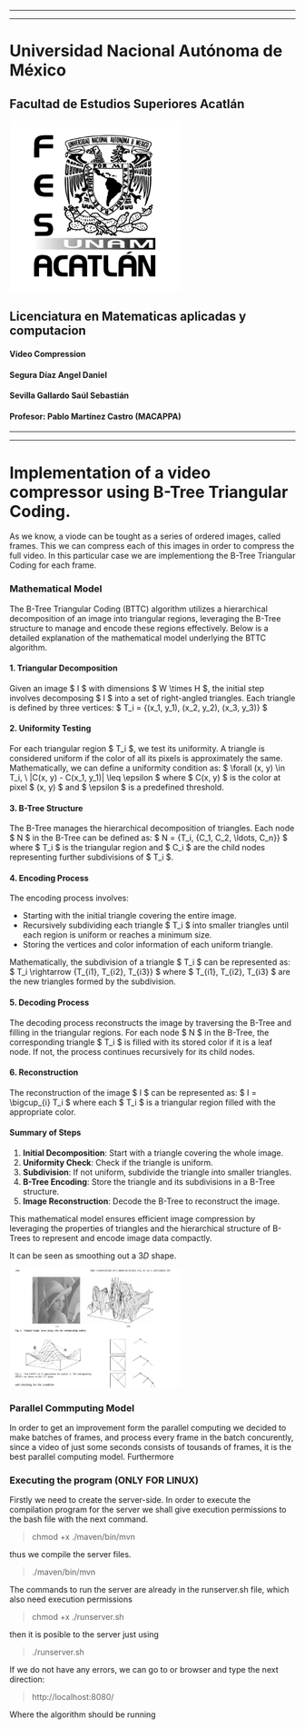 
---------
---------

# Universidad Nacional Autónoma de México 

## Facultad de Estudios Superiores Acatlán 


<img src="./FESAc.png" alt="drawing" width="300"/>


## Licenciatura en Matematicas aplicadas y computacion


#### Video Compression

#### Segura Díaz Angel Daniel
#### Sevilla Gallardo Saúl Sebastián

#### Profesor: Pablo Martínez Castro (MACAPPA)

---------
---------
# Implementation of a video compressor using B-Tree Triangular Coding.


As we know, a viode can be tought as a series of 
    ordered images, called frames. This we can compress each of this images in order to compress
    the full video. In this particular case we are implementiong the B-Tree Triangular Coding for 
    each frame.

### Mathematical Model

The B-Tree Triangular Coding (BTTC) algorithm utilizes a hierarchical decomposition of an image into triangular regions, leveraging the B-Tree structure to manage and encode these regions effectively. Below is a detailed explanation of the mathematical model underlying the BTTC algorithm.

#### 1. **Triangular Decomposition**

Given an image $ I $ with dimensions $ W \times H $, the initial step involves decomposing $ I $ into a set of right-angled triangles. Each triangle is defined by three vertices:
$ T_i = \{(x_1, y_1), (x_2, y_2), (x_3, y_3)\} $

#### 2. **Uniformity Testing**

For each triangular region $ T_i $, we test its uniformity. A triangle is considered uniform if the color of all its pixels is approximately the same. Mathematically, we can define a uniformity condition as:
$ \forall (x, y) \in T_i, \ |C(x, y) - C(x_1, y_1)| \leq \epsilon $
where $ C(x, y) $ is the color at pixel $ (x, y) $ and $ \epsilon $ is a predefined threshold.

#### 3. **B-Tree Structure**

The B-Tree manages the hierarchical decomposition of triangles. Each node $ N $ in the B-Tree can be defined as:
$ N = \{T_i, \{C_1, C_2, \ldots, C_n\}\} $
where $ T_i $ is the triangular region and $ C_i $ are the child nodes representing further subdivisions of $ T_i $.

#### 4. **Encoding Process**

The encoding process involves:
- Starting with the initial triangle covering the entire image.
- Recursively subdividing each triangle $ T_i $ into smaller triangles until each region is uniform or reaches a minimum size.
- Storing the vertices and color information of each uniform triangle.

Mathematically, the subdivision of a triangle $ T_i $ can be represented as:
$ T_i \rightarrow \{T_{i1}, T_{i2}, T_{i3}\} $
where $ T_{i1}, T_{i2}, T_{i3} $ are the new triangles formed by the subdivision.


#### 5. **Decoding Process**

The decoding process reconstructs the image by traversing the B-Tree and filling in the triangular regions. For each node $ N $ in the B-Tree, the corresponding triangle $ T_i $ is filled with its stored color if it is a leaf node. If not, the process continues recursively for its child nodes.

#### 6. **Reconstruction**

The reconstruction of the image $ I $ can be represented as:
$ I = \bigcup_{i} T_i $
where each $ T_i $ is a triangular region filled with the appropriate color.

#### Summary of Steps

1. **Initial Decomposition**: Start with a triangle covering the whole image.
2. **Uniformity Check**: Check if the triangle is uniform.
3. **Subdivision**: If not uniform, subdivide the triangle into smaller triangles.
4. **B-Tree Encoding**: Store the triangle and its subdivisions in a B-Tree structure.
5. **Image Reconstruction**: Decode the B-Tree to reconstruct the image.

This mathematical model ensures efficient image compression by leveraging the properties of triangles and the hierarchical structure of B-Trees to represent and encode image data compactly.
    

It can be seen as smoothing out a $3D$ shape.


<img src="./example.jpeg" alt="drawing" width="300"/>



### Parallel Commputing Model

In order to get an improvement form the parallel 
computing we decided to make batches of frames, 
and process every frame in the batch concurently, 
since a video of just some seconds consists of 
tousands of frames, it is the best parallel 
computing model. Furthermore 



### Executing the program (ONLY FOR LINUX)

Firstly we need to create the server-side.
In order to execute the compilation program for the server we shall give 
execution permissions to the bash file with the next command.

> chmod +x ./maven/bin/mvn

thus we compile the server files.

> ./maven/bin/mvn

The commands to run the server are already in the runserver.sh file, which also need execution permissions

> chmod +x ./runserver.sh

then it is posible to the server just using

> ./runserver.sh

If we do not have any errors, we can go to or browser and type the next direction: 

> http://localhost:8080/

Where the algorithm should be running

